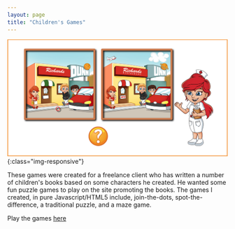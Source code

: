 ```yaml
---
layout: page
title: "Children's Games"
---
```


![Children's Games](/images/portfolio/mardyboys.png){:class="img-responsive"}

These games were created for a freelance client who has written a number of
children's books based on some characters he created. He wanted some fun puzzle
games to play on the site promoting the books. The games I created, in pure
Javascript/HTML5 include, join-the-dots, spot-the-difference, a traditional
puzzle, and a maze game.

Play the games [here](http://www.games.mardyboys.com/)
